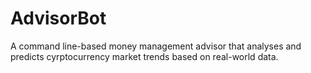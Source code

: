 # AdvisorBot
A command line-based money management advisor that analyses and predicts cyrptocurrency market trends based on real-world data. 
